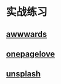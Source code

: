 # 实战练习

## [awwwards](https://www.awwwards.com/)
## [onepagelove](https://onepagelove.com/)
## [unsplash](https://unsplash.com/)